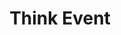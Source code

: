 ---
title: Think Event
banner: /img/event.jpg
shortdesc: Raise Your Business Profile In Lanarkshire With An Array Of Events including Lunches, Breakfast Networking And Sector Specific Seminars
---